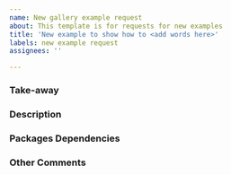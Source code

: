 ```yaml
---
name: New gallery example request
about: This template is for requests for new examples
title: 'New example to show how to <add words here>'
labels: new example request
assignees: ''

---
```


<!-- This comments are hidden when you submit the issue so you do not need to remove them! -->

<!-- Please have a search on our GitHub repository to see if a similar issue has already been posted.
If a similar issue is closed, have a quick look to see if you are satisfied by the resolution.
If not please go ahead and open an issue! -->

### Take-away
<!-- Provide a one sentence description of the takeaway you want a user to have after reading the
the gallery. -->

### Description
<!-- Provide a general description of the example you would like. -->


### Packages Dependencies
<!-- List the packages that are needed to run this example. -->


### Other Comments
<!-- This part is optional. -->
